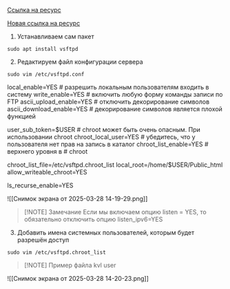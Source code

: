 [Ссылка на ресурс](https://ru.wikihow.com/%D1%83%D1%81%D1%82%D0%B0%D0%BD%D0%BE%D0%B2%D0%B8%D1%82%D1%8C-%D0%B8-%D0%BD%D0%B0%D1%81%D1%82%D1%80%D0%BE%D0%B8%D1%82%D1%8C-FTP-%D1%81%D0%B5%D1%80%D0%B2%D0%B5%D1%80-%D0%BD%D0%B0-Ubuntu-Linux)

[Новая ссылка на ресурс](https://losst.pro/ustanovka-ftp-na-ubuntu-16-04)

1. Устанавливаем сам пакет
```
sudo apt install vsftpd
```

2. Редактируем файл конфигурации сервера
```
sudo vim /etc/vsftpd.conf
```

local_enable=YES            # разрешить локальным пользователям входить в систему
write_enable=YES            # включить любую форму команды записи по FTP
ascii_upload_enable=YES     # отключить декорирование символов
ascii_download_enable=YES   # декорирование символов является плохой функцией

user_sub_token=$USER        # chroot может быть очень опасным. При использовании chroot 
chroot_local_user=YES       # убедитесь, что у пользователя нет прав на запись в каталог 
chroot_list_enable=YES      # верхнего уровня в # chroot

chroot_list_file=/etc/vsftpd.chroot_list 
local_root=/home/$USER/Public_html
allow_writeable_chroot=YES

ls_recurse_enable=YES

![[Снимок экрана от 2025-03-28 14-19-29.png]]


> [!NOTE] Замечание
> Если мы включаем опцию listen = YES, то обязательно отключить опцию listen_ipv6=YES


3. Добавить имена системных пользователей, которым будет разрешён доступ
```
sudo vim /etc/vsftpd.chroot_list
```

> [!NOTE] Пример файла
> kvl
> user

![[Снимок экрана от 2025-03-28 14-20-23.png]]
